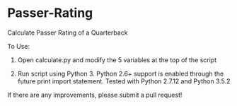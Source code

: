 # Passer-Rating
Calculate Passer Rating of a Quarterback

To Use:

1. Open calculate.py and modify the 5 variables at the top of the script

2. Run script using Python 3. Python 2.6+ support is enabled through the future print import statement. Tested with Python 2.7.12 and Python 3.5.2

If there are any improvements, please submit a pull request!
